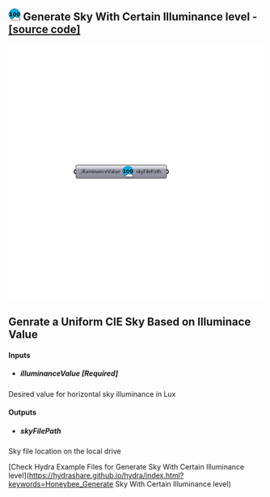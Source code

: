 ## ![](../../images/icons/Generate_Sky_With_Certain_Illuminance_level.png) Generate Sky With Certain Illuminance level - [[source code]](https://github.com/mostaphaRoudsari/honeybee/tree/master/src/Honeybee_Generate%20Sky%20With%20Certain%20Illuminance%20level.py)

![](../../images/components/Generate_Sky_With_Certain_Illuminance_level.png)

Genrate a Uniform CIE Sky Based on Illuminace Value
 -
 

#### Inputs
* ##### illuminanceValue [Required]
Desired value for horizontal sky illuminance in Lux

#### Outputs
* ##### skyFilePath
Sky file location on the local drive


[Check Hydra Example Files for Generate Sky With Certain Illuminance level](https://hydrashare.github.io/hydra/index.html?keywords=Honeybee_Generate Sky With Certain Illuminance level)